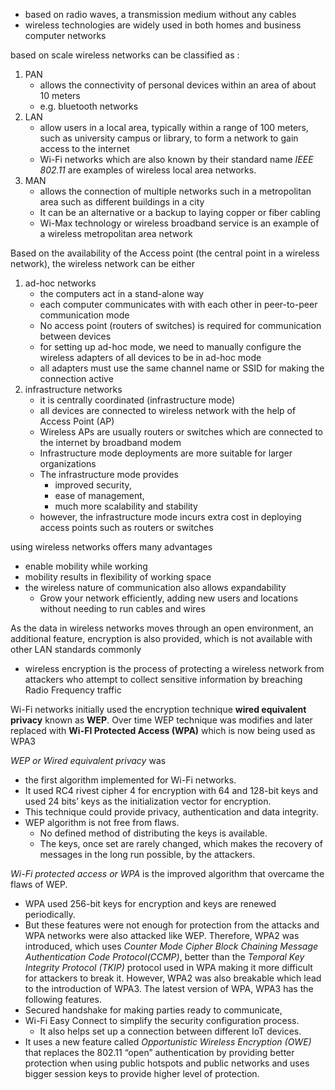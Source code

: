 - based on radio waves, a transmission  medium without any cables
- wireless technologies are widely used in both homes and business computer networks

based on scale wireless networks can be classified as :
1. PAN 
	- allows the connectivity of personal devices within an area of about 10 meters 
	- e.g. bluetooth networks 
2. LAN
	- allow users in a local area, typically within a range of 100 meters, such as university campus or library, to form a network to gain access to the internet 
	- Wi-Fi networks which are also known by their standard name *IEEE 802.11* are examples of wireless local area networks.
3. MAN 
	- allows the connection of multiple networks such in a metropolitan area such as different buildings in a city 
	- It can be an alternative or a backup to laying copper or fiber cabling 
	- Wi-Max technology or wireless broadband service is an example of a wireless metropolitan area network

Based on the availability of the Access point (the central point in a wireless network), the wireless network can be either 
1. ad-hoc networks 
	- the computers act in a stand-alone way
	- each computer communicates with with each other in peer-to-peer communication mode 
	- No access point (routers of switches) is required for communication between devices
	- for setting up ad-hoc mode, we need to manually configure the wireless adapters of all devices to be in ad-hoc mode 
	- all adapters must use the same channel name or SSID for making the connection active 
2. infrastructure networks
	- it is centrally coordinated (infrastructure mode)
	- all devices are connected to wireless network with the help of Access Point (AP)
	- Wireless APs are usually routers or switches which are connected to the internet by broadband modem 
	- Infrastructure mode deployments are more suitable for larger organizations 
	- The infrastructure mode provides 
		- improved security, 
		- ease of management,
		- much more scalability and stability 
	- however, the infrastructure mode incurs extra cost in deploying access points such as routers or switches 

using wireless networks offers many advantages 
- enable mobility while working 
- mobility results in flexibility of working space 
- the wireless nature of communication also allows expandability 
	- Grow your network efficiently, adding new users and locations without needing to run cables and wires



As the data in wireless networks moves through an open environment, an additional feature, encryption is also provided, which is not available with other LAN standards commonly 
- wireless encryption is the process of protecting a wireless network from attackers who attempt to collect sensitive information by breaching Radio Frequency traffic

Wi-Fi networks initially used the encryption technique **wired equivalent privacy** known as **WEP**. Over time WEP technique was modifies and later replaced with **Wi-FI Protected Access (WPA)** which is now being used as WPA3

*WEP or Wired equivalent privacy* was 
- the first algorithm implemented for Wi-Fi networks. 
- It used RC4 rivest cipher 4 for encryption with 64 and 128-bit keys and used 24 bits’ keys as the initialization vector for encryption. 
- This technique could provide privacy, authentication and data integrity. 
- WEP algorithm is not free from flaws. 
	- No defined method of distributing the keys is available. 
	- The keys, once set are rarely changed, which makes the recovery of messages in the long run possible, by the attackers.

*Wi-Fi protected access or WPA* is the improved algorithm that overcame the flaws of WEP. 
- WPA used 256-bit keys for encryption and keys are renewed periodically. 
- But these features were not enough for protection from the attacks and WPA networks were also attacked like WEP. Therefore, WPA2 was introduced, which uses *Counter Mode Cipher Block Chaining Message Authentication Code Protocol(CCMP)*, better than the *Temporal Key Integrity Protocol (TKIP)* protocol used in WPA making it more difficult for attackers to break it. 
However, WPA2 was also breakable which lead to the introduction of WPA3. 
The latest version of WPA, WPA3 has the following features. 
- Secured handshake for making parties ready to communicate, 
- Wi-Fi Easy Connect to simplify the security configuration process. 
	- It also helps set up a connection between different IoT devices. 
- It uses a new feature called *Opportunistic Wireless Encryption (OWE)* that replaces the 802.11 “open” authentication by providing better protection when using public hotspots and public networks and uses bigger session keys to provide higher level of protection.
